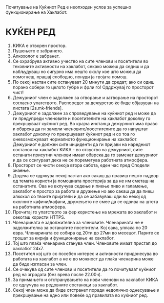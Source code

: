 Почитување на Куќниот Ред е неопходен услов за успешно функционирање на Хаклабот.

КУЌЕН РЕД
====================

1. КИКА е отворен простор.
2. Пушењето е забрането.
3. Алкохолот е забранет.
4. Се охрабрува активно учество на сите членови и посетители во тековните активности на хаклабот, секако можеш да седиш и да набљудуваш но сигурно има нешто околу кое што можеш да помогнеш, прашај слободно, понуди ја твојата помош.
5. По секој настан сите остануваат 20 минути да средат; ако си одиш порано собери го целото ѓубре и фрли го! Оддржувај го просторот чист!
6. Дежурниот член е задолжен за отворање и затворање на просторот согласно упатството. Распоредот за дежурство ќе биде објавуван на листата [2s.mk-friends].
7. Дежурниот е задолжен за спроведување на куќниот ред и може да ги предупреди членовите и посетителите на хаклабот доколку го прекршуваат куќниот ред. Во крајна инстанца дежурниот има право и обврска да ги замоли членовите/посетителите да го напуштат хаклабот доколку го прекршуваат ќуќниот ред и со тоа го оневозможуваат нормалното функционирање на хаклабот. Дежурниот е должен сите инциденти да ги пријави на наредниот состанок на хаклабот КИКА - во отсуство на дежурниот, сите останати присутни членови имаат обврска да го заменат дежурниот и да се осигураат дека не се пореметува работната атмосфера.
8. Просторот се чисти секоја втора сабота, еден час пред Сподели знаење.
9. Додека се одржува некој настан ако сакаш да правиш нешто надвор од темата користи ја помошната просторија за да не им сметаш на останатите. Ова не вклучува седење и пиење пиво и галамење, хаклабот е простор за работа и дружење но ако сакаш да да пиеш алкохол со твоите пријатели и да се забавуваш оди во некој од околните кафичи/кафани, дружењето не смее да се одвива на штета на работната атмосфера.
10. Прочитај го упатството за фер користење на мрежата во хаклабот и секогаш користи HTTPS.
11. Членарината е задолжителна за членовите. Члeнарината не е задолжителна за останатите посетители. Кој сака, уплаќа по 20 евра. Членарината се собира од 20ти до 27ми во месецот. Парите се трошат за кирија и функционирање на хаклабот.
12. Тој што плаќа членарина станува член. Членовите имаат пристап до хаклабот 24x7.
13. Посетител кој што со посебен интерес и активности придонесува во работата на хаклабот а не е во можност да плаќа членарина може да биде изгласан за член.
14. Се очекува од сите членови и посетители да го почитуваат куќниот ред на зградата (без врева после 22.00ч).
15. За примањето и отстранувањето на нови членови на хаклабот КИКА се одлучува на редовните состаноци за хаклабот.
16. Секој член може да биде отстранет поради недолично однесување и прекршување на едно или повеќе од правилата во куќниот ред.
